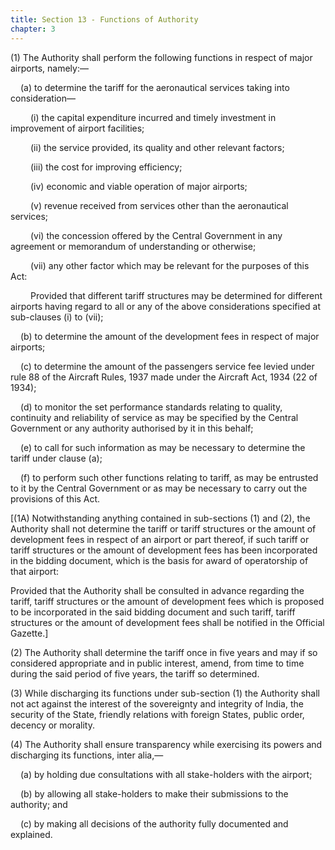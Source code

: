 ```yaml
---
title: Section 13 - Functions of Authority
chapter: 3
---
```


(1) The Authority shall perform the following functions in respect of major airports, namely:—

<p style="text-indent: 1rem;">(a) to determine the tariff for the aeronautical services taking into consideration—</p>

<p style="text-indent: 2rem;">(i) the capital expenditure incurred and timely investment in improvement of airport facilities;</p>

<p style="text-indent: 2rem;">(ii) the service provided, its quality and other relevant factors;</p>

<p style="text-indent: 2rem;">(iii) the cost for improving efficiency;</p>

<p style="text-indent: 2rem;">(iv) economic and viable operation of major airports;</p>

<p style="text-indent: 2rem;">(v) revenue received from services other than the aeronautical services;</p>

<p style="text-indent: 2rem;">(vi) the concession offered by the Central Government in any agreement or memorandum of understanding or otherwise;</p>

<p style="text-indent: 2rem;">(vii) any other factor which may be relevant for the purposes of this Act:</p>

<p style="text-indent: 2rem;">Provided that different tariff structures may be determined for different airports having regard to all or any of the above considerations specified at sub-clauses (i) to (vii);</p>

<p style="text-indent: 1rem;">(b) to determine the amount of the development fees in respect of major airports;</p>

<p style="text-indent: 1rem;">(c) to determine the amount of the passengers service fee levied under rule 88 of the Aircraft Rules, 1937 made under the Aircraft Act, 1934 (22 of 1934);</p>

<p style="text-indent: 1rem;">(d) to monitor the set performance standards relating to quality, continuity and reliability of service as may be specified by the Central Government or any authority authorised by it in this behalf;</p>

<p style="text-indent: 1rem;">(e) to call for such information as may be necessary to determine the tariff under clause (a);</p>

<p style="text-indent: 1rem;">(f) to perform such other functions relating to tariff, as may be entrusted to it by the Central Government or as may be necessary to carry out the provisions of this Act.</p>

[(1A) Notwithstanding anything contained in sub-sections (1) and (2), the Authority shall not determine the tariff or tariff structures or the amount of development fees in respect of an airport or part thereof, if such tariff or tariff structures or the amount of development fees has been incorporated in the bidding document, which is the basis for award of operatorship of that airport:

Provided that the Authority shall be consulted in advance regarding the tariff, tariff structures or the amount of development fees which is proposed to be incorporated in the said bidding document and such tariff, tariff structures or the amount of development fees shall be notified in the Official Gazette.]

(2) The Authority shall determine the tariff once in five years and may if so considered appropriate and in public interest, amend, from time to time during the said period of five years, the tariff so determined.

(3) While discharging its functions under sub-section (1) the Authority shall not act against the interest of the sovereignty and integrity of India, the security of the State, friendly relations with foreign States, public order, decency or morality.

(4) The Authority shall ensure transparency while exercising its powers and discharging its functions, inter alia,—

<p style="text-indent: 1rem;">(a) by holding due consultations with all stake-holders with the airport;</p>

<p style="text-indent: 1rem;">(b) by allowing all stake-holders to make their submissions to the authority; and</p>

<p style="text-indent: 1rem;">(c) by making all decisions of the authority fully documented and explained.</p>

